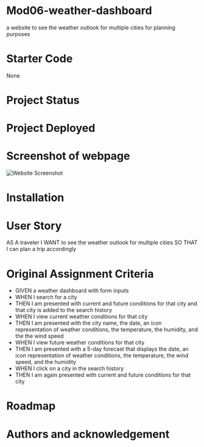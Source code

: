 # Mod06-weather-dashboard
a website to see the weather outlook for multiple cities for planning purposes


# Starter Code
None

# Project Status


# Project Deployed


# Screenshot of webpage
<img src="" alt="Website Screenshot">


# Installation



# User Story
AS A traveler I WANT to see the weather outlook for multiple cities SO THAT I can plan a trip accordingly

# Original Assignment Criteria
<ul>
<li>GIVEN a weather dashboard with form inputs
<li>WHEN I search for a city
<li>THEN I am presented with current and future conditions for that city and that city is added to the search history
<li>WHEN I view current weather conditions for that city
<li>THEN I am presented with the city name, the date, an icon representation of weather conditions, the temperature, the humidity, and the the wind speed
<li>WHEN I view future weather conditions for that city
<li>THEN I am presented with a 5-day forecast that displays the date, an icon representation of weather conditions, the temperature, the wind speed, and the humidity
<li>WHEN I click on a city in the search history
<li>THEN I am again presented with current and future conditions for that city
</ul>

# Roadmap


# Authors and acknowledgement
